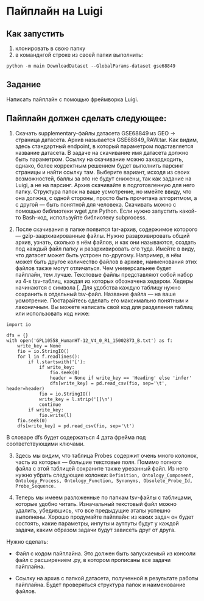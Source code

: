 # Пайплайн на Luigi

## Как запустить

1. клонировать в свою папку
2. в команднгой строке из своей папки выполнить:

```python -m main DownloadDataset --GlobalParams-dataset gse68849```

## Задание
Написать пайплайн с помощью фреймворка Luigi.

## Пайплайн должен сделать следующее:

1. Скачать supplementary-файлы датасета GSE68849 из GEO → cтраница датасета. Архив называется GSE68849_RAW.tar.
Как видим, здесь стандартный endpoint, в который параметром подставляется название датасета.
В задаче на скачивание имя датасета должно быть параметром.
Ссылку на скачивание можно захардкодить, однако, более корректным решением будет выполнить парсинг страницы и найти ссылку там. Выберите вариант, исходя из своих возможностей, баллы за это не будут снижены, так как задание на Luigi, а не на парсинг.
Архив скачивайте в подготовленную для него папку. Структура папок на ваше усмотрение, но имейте ввиду, что она должна, с одной стороны, просто быть прочитана алгоритмом, а с другой — быть понятной для человека.
Скачивать можно с помощью библиотеки wget для Python.
Если нужно запустить какой-то Bash-код, используйте библиотеку subprocess.


2. После скачивания в папке появится tar-архив, содержимое которого — gzip-заархивированные файлы.
Нужно разархивировать общий архив, узнать, сколько в нём файлов, и как они называются, создать под каждый файл папку и разархивировать его туда.
Имейте в виду, что датасет может быть устроен по-другому. Например, в нём может быть другое количество файлов в архиве, наименования этих файлов также могут отличаться. Чем универсальнее будет пайплайн, тем лучше.
Текстовые файлы представляют собой набор из 4-х tsv-таблиц, каждая из которых обозначена хедером. Хедеры начинаются с символа [. Для удобства каждую таблицу нужно сохранить в отдельный tsv-файл.
Название файла — на ваше усмотрение. Постарайтесь сделать его максимально понятным и лаконичным.
Вы можете написать свой код для разделения таблиц или использовать код ниже:

```
import io

dfs = {}
with open('GPL10558_HumanHT-12_V4_0_R1_15002873_B.txt') as f:
    write_key = None
    fio = io.StringIO()
    for l in f.readlines():
        if l.startswith('['):
            if write_key:
                fio.seek(0)
                header = None if write_key == 'Heading' else 'infer'
                dfs[write_key] = pd.read_csv(fio, sep='\t', header=header)
            fio = io.StringIO()
            write_key = l.strip('[]\n')
            continue
        if write_key:
            fio.write(l)
    fio.seek(0)
    dfs[write_key] = pd.read_csv(fio, sep='\t')
```
   
В словаре dfs будет содержаться 4 дата фрейма под соответствующими ключами.

3. Здесь мы видим, что таблица Probes содержит очень много колонок, часть из которых — большие текстовые поля. Помимо полного файла с этой таблицей сохраните также урезанный файл.
Из него нужно убрать следующие колонки: 
```Definition, Ontology_Component, Ontology_Process, Ontology_Function, Synonyms, Obsolete_Probe_Id, Probe_Sequence.```


4. Теперь мы имеем разложенные по папкам tsv-файлы с таблицами, которые удобно читать. Изначальный текстовый файл можно удалить, убедившись, что все предыдущие этапы успешно выполнены.
Хорошо продумайте пайплайн: из каких задач он будет состоять, какие параметры, инпуты и аутпуты будут у каждой задачи, каким образом задачи будут зависеть друг от друга.


Нужно сделать:
    
- Файл с кодом пайплайна. Это должен быть запускаемый из консоли файл с расширением .py, в котором прописаны все задачи пайплайна.

- Ссылку на архив с папкой датасета, полученной в результате работы пайплайна. Будет проверяться структура папок и наименование файлов.
